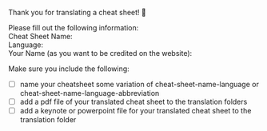 Thank you for translating a cheat sheet! 🎉

Please fill out the following information:  
Cheat Sheet Name:  
Language:  
Your Name (as you want to be credited on the website):  


Make sure you include the following:
- [ ] name your cheatsheet some variation of cheat-sheet-name-language or cheat-sheet-name-language-abbreviation
- [ ] add a pdf file of your translated cheat sheet to the translation folders
- [ ] add a keynote or powerpoint file for your translated cheat sheet to the translation folder
